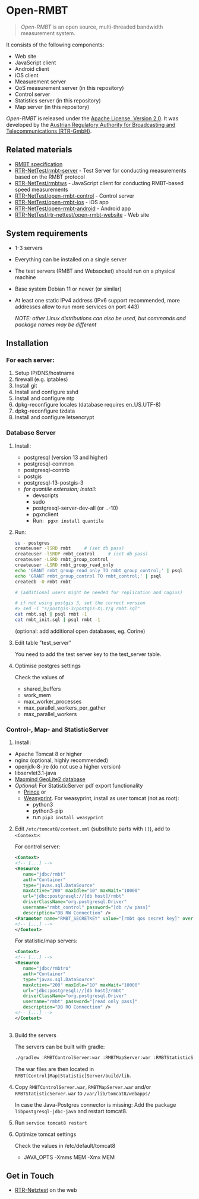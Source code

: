 Open-RMBT
=========

> *Open-RMBT* is an open source, multi-threaded bandwidth measurement system.

It consists of the following components:
* Web site
* JavaScript client
* Android client
* iOS client
* Measurement server
* QoS measurement server (in this repository)
* Control server 
* Statistics server (in this repository)
* Map server (in this repository)

*Open-RMBT* is released under the [Apache License, Version 2.0](LICENSE). It was developed
by the [Austrian Regulatory Authority for Broadcasting and Telecommunications (RTR-GmbH)](https://www.rtr.at/).

Related materials
-----------------

* [RMBT specification](https://www.netztest.at/doc/)
* [RTR-NetTest/rmbt-server](https://github.com/rtr-nettest/rmbt-server) - Test Server for conducting measurements based on the RMBT protocol
* [RTR-NetTest/rmbtws](https://github.com/rtr-nettest/rmbtws) - JavaScript client for conducting RMBT-based speed measurements
* [RTR-NetTest/open-rmbt-control](https://github.com/rtr-nettest/open-rmbt-control) - Control server
* [RTR-NetTest/open-rmbt-ios](https://github.com/rtr-nettest/open-rmbt-ios) - iOS app
* [RTR-NetTest/open-rmbt-android](https://github.com/rtr-nettest/open-rmbt-android) - Android app
* [RTR-NetTest/rtr-nettest/open-rmbt-website](https://github.com/rtr-nettest/open-rmbt-website) - Web site


System requirements
-------------------

* 1-3 servers
* Everything can be installed on a single server 
* The test servers (RMBT and Websocket) should run on a physical machine
* Base system Debian 11 or newer (or similar) 
* At least one static IPv4 address (IPv6 support recommended, more addresses allow to run more services on port 443)

  *NOTE: other Linux distributions can also be used, but commands and package names may be different*


Installation 
--------------

### For each server:

1. Setup IP/DNS/hostname
2. firewall (e.g. iptables)
3. Install git
4. Install and configure sshd 
5. Install and configure ntp
6. dpkg-reconfigure locales (database requires en_US.UTF-8)
7. dpkg-reconfigure tzdata
8. Install and configure letsencrypt

### Database Server

1. Install:
    * postgresql (version 13 and higher)
    * postgresql-common
    * postgresql-contrib
    * postgis
    * postgresql-13-postgis-3
    * *for quantile extension; Install:*
      * devscripts
      * sudo
      * postgresql-server-dev-all (or ..-10)
      * pgxnclient
      * Run:
        ` pgxn install quantile`

2. Run:

    ```bash
    su - postgres
    createuser -lSRD rmbt     # (set db pass)
    createuser -lSRDP rmbt_control     # (set db pass)
    createuser -LSRD rmbt_group_control
    createuser -LSRD rmbt_group_read_only
    echo 'GRANT rmbt_group_read_only TO rmbt_group_control;' | psql
    echo 'GRANT rmbt_group_control TO rmbt_control;' | psql
    createdb -O rmbt rmbt
 
    # (additional users might be needed for replication and nagios)
    
    # if not using postgis 3, set the correct version
    #> sed -i "s/postgis-3/postgis-X\.Y/g rmbt.sql"
    cat rmbt.sql | psql rmbt -1
    cat rmbt_init.sql | psql rmbt -1
    ```
    (optional: add additional open databases, eg. Corine)

3. Edit table "test_server"

   You need to add the test server key to the test_server table.
   
4. Optimise postgres settings
   
    Check the values of 
    * shared_buffers
    * work_mem
    * max_worker_processes
    * max_parallel_workers_per_gather
    * max_parallel_workers
    
### Control-,  Map- and StatisticServer

1. Install:
  * Apache Tomcat 8 or higher
  * nginx (optional, highly recommended)
  * openjdk-8-jre (do not use a higher version)
  * libservlet3.1-java
  * [Maxmind GeoLite2 database](https://dev.maxmind.com/geoip/geoip2/geolite2/)
  * _Optional:_ For StatisticServer pdf export functionality
    * [Prince](https://www.princexml.com/) or 
    * [Weasyprint](https://weasyprint.org/). For weasyprint, install as user tomcat (not as root):
        * python3
        * python3-pip
        * run `pip3 install weasyprint`

2. Edit `/etc/tomcat8/context.xml` (substitute parts with `[]`), add to `<Context>`:

   For control server:
    ```xml
    <Context>
    <!-- [...] -->
    <Resource 
       name="jdbc/rmbt" 
       auth="Container"
       type="javax.sql.DataSource"
       maxActive="200" maxIdle="10" maxWait="10000"
       url="jdbc:postgresql://[db host]/rmbt"
       driverClassName="org.postgresql.Driver"
       username="rmbt_control" password="[db r/w pass]"
       description="DB RW Connection" />
    <Parameter name="RMBT_SECRETKEY" value="[rmbt qos secret key]" override="false" />
    <!-- [...] -->
    </Context>
    ```
    For statistic/map servers:
    
    ```xml
    <Context>
    <!-- [...] -->
    <Resource 
       name="jdbc/rmbtro" 
       auth="Container"
       type="javax.sql.DataSource"
       maxActive="200" maxIdle="10" maxWait="10000"
       url="jdbc:postgresql://[db host]/rmbt"
       driverClassName="org.postgresql.Driver"
       username="rmbt" password="[read only pass]"
       description="DB RO Connection" />
    <!-- [...] -->
    </Context>
     
    ```
3. Build the servers
    
    The servers can be built with gradle:
    ```bash
    ./gradlew :RMBTControlServer:war :RMBTMapServer:war :RMBTStatisticServer:war
    ```
    The war files are then located in `RMBT[Control|Map|Statistic]Server/build/lib`.

4. Copy `RMBTControlServer.war`, `RMBTMapServer.war` and/or `RMBTStatisticServer.war` to `/var/lib/tomcat8/webapps/`

    In case the Java-Postgres connector is missing:
    Add the package `libpostgresql-jdbc-java` and restart tomcat8.

5. Run `service tomcat8 restart`

6. Optimize tomcat settings

    Check the values in /etc/default/tomcat8
    * JAVA_OPTS -Xmms MEM -Xmx MEM

Get in Touch
------------

* [RTR-Netztest](https://www.netztest.at) on the web
